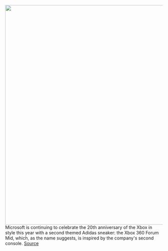 <img src='https://cdn.vox-cdn.com/thumbor/79PxIhSOnIYsZYUzwdIFCEwZdzg=/0x0:6016x4000/1200x800/filters:focal(2527x1519:3489x2481)/cdn.vox-cdn.com/uploads/chorus_image/image/70086841/The_Xbox_360_Forum_Mid_01_1.0.jpg' width='700px' /><br/>
Microsoft is continuing to celebrate the 20th anniversary of the Xbox in style this year with a second themed Adidas sneaker: the Xbox 360 Forum Mid, which, as the name suggests, is inspired by the company's second console.
<a href='https://www.theverge.com/2021/11/3/22761354/adidas-sneaker-xbox-360-design-anniversary-microsoft'> Source <a/>